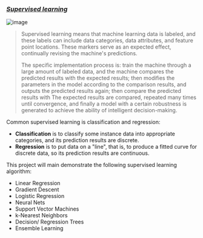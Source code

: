 ### [***Supervised learning***](https://en.wikipedia.org/wiki/Supervised_learning#:~:text=Supervised%20learning%20(SL)%20is%20the,a%20set%20of%20training%20examples.)

![image](https://user-images.githubusercontent.com/97000341/166858354-ef28a5cf-43f8-4796-8504-1954cef179ea.png)

> Supervised learning means that machine learning data is labeled, and these labels can include data categories, data attributes, and feature point locations. These markers serve as an expected effect, continually revising the machine's predictions.
> 
> The specific implementation process is: train the machine through a large amount of labeled data, and the machine compares the predicted results with the expected results; then modifies the parameters in the model according to the comparison results, and outputs the predicted results again; then compare the predicted results with The expected results are compared, repeated many times until convergence, and finally a model with a certain robustness is generated to achieve the ability of intelligent decision-making. 

Common supervised learning is classification and regression:
* **Classification** is to classify some instance data into appropriate categories, and its prediction results are discrete.  
* **Regression** is to put data on a "line", that is, to produce a fitted curve for discrete data, so its prediction results are continuous.  

This project will main demonstrate the following supervised learning algorithm:
* Linear Regression
* Gradient Descent
* Logistic Regression
* Neural Nets
* Support Vector Machines
* k-Nearest Neighbors
* Decision/ Regression Trees
* Ensemble Learning
